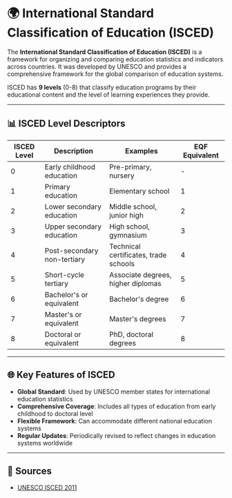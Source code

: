 # 🌍 International Standard Classification of Education (ISCED)

The **International Standard Classification of Education (ISCED)** is a framework for organizing and comparing education statistics and indicators across countries. It was developed by UNESCO and provides a comprehensive framework for the global comparison of education systems.

ISCED has **9 levels** (0-8) that classify education programs by their educational content and the level of learning experiences they provide.

---

## 📊 ISCED Level Descriptors

| **ISCED Level** | **Description** | **Examples** | **EQF Equivalent** |
|-----------------|------------------|--------------|-------------------|
| 0 | Early childhood education | Pre-primary, nursery | - |
| 1 | Primary education | Elementary school | 1 |
| 2 | Lower secondary education | Middle school, junior high | 2 |
| 3 | Upper secondary education | High school, gymnasium | 3 |
| 4 | Post-secondary non-tertiary | Technical certificates, trade schools | 4 |
| 5 | Short-cycle tertiary | Associate degrees, higher diplomas | 5 |
| 6 | Bachelor's or equivalent | Bachelor's degree | 6 |
| 7 | Master's or equivalent | Master's degrees | 7 |
| 8 | Doctoral or equivalent | PhD, doctoral degrees | 8 |

---

## 🌐 Key Features of ISCED

- **Global Standard**: Used by UNESCO member states for international education statistics
- **Comprehensive Coverage**: Includes all types of education from early childhood to doctoral level
- **Flexible Framework**: Can accommodate different national education systems
- **Regular Updates**: Periodically revised to reflect changes in education systems worldwide

---

## 📎 Sources

- [UNESCO ISCED 2011](https://uis.unesco.org/en/topic/international-standard-classification-education-isced)